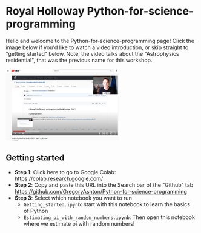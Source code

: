 # Royal Holloway Python-for-science-programming

Hello and welcome to the Python-for-science-programming page! Click the image below if you'd like to watch a video introduction, or skip straight to "getting started" below. Note, the video talks about the "Astrophysics residential", that was the previous name for this workshop. 

<a href=https://youtu.be/fifbaTbfWPo> <img src="thumbnails/getting_started.png" alt="Video to describe how to get started" width="300" class="center"> </a>

## Getting started

* **Step 1**: Click here to go to Google Colab: https://colab.research.google.com/
* **Step 2**: Copy and paste this URL into the Search bar of the "Github" tab https://github.com/GregoryAshton/Python-for-science-programming
* **Step 3**: Select which notebook you want to run
  - `Getting_started.ipynb`: start with this notebook to learn the basics of Python
  - `Estimating_pi_with_random_numbers.ipynb`: Then open this notebook where we estimate pi with random numbers!

